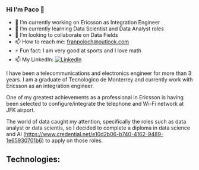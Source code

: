 ### Hi I’m Paco 👋

- 🔭 I’m currently working on Ericsson as Integration Engineer
- 🌱 I’m currently learning Data Scientist and Data Analyst roles 
- 👯 I’m looking to collaborate on Data Fields 
- 📫 How to reach me: franpoloch@outlook.com
- ⚡ Fun fact: I am very good at sports and I love math
- 📫 My LinkedIn: [![LinkedIn](https://img.shields.io/badge/LinkedIn-franciscopolochavez-0077B5?style=for-the-badge&logo=linkedin&logoColor=white&labelColor=101010)](https://www.linkedin.com/in/franciscopolochavez)

I have been a telecommunications and electronics engineer for more than 3 years. I am a graduate of Tecnologico de Monterrey and currently work with Ericsson as an integration engineer.

One of my greatest achievements as a professional in Ericsson is having been selected to configure/integrate the telephone and Wi-Fi network at JFK airport.

The world of data caught my attention, specifically the roles such as data analyst or data scientis, so I decided to complete a diploma in data science and AI (https://www.credential.net/e10d2b06-b740-4162-9489-1e65930701b6) to apply on those roles. 

## Technologies:


<!--
**FranPolo25/FranPolo25** is a ✨ _special_ ✨ repository because its `README.md` (this file) appears on your GitHub profile.

Here are some ideas to get you started:

- 🔭 I’m currently working on Ericsson as Integration Engineer
- 🌱 I’m currently learning Data Scientist and Data Analyst roles 
- 👯 I’m looking to collaborate on data fields 
- 💬 Ask me about ...
- 📫 How to reach me: ...
- ⚡ Fun fact: I am very good at sports and I love math
-->
